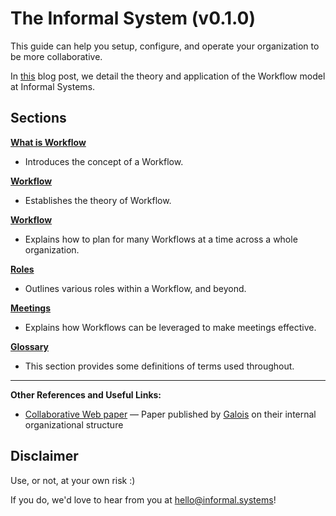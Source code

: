 # The Informal System (v0.1.0)

This guide can help you setup, configure, and operate your organization to be more collaborative.

In [this](https://informal.systems/2022/1/25/the-informal-system/) blog post, we detail the theory and application of the Workflow model at Informal Systems. 

## Sections

**[What is Workflow](./what-is-workflow.md)**

- Introduces the concept of a Workflow. 

**[Workflow](./workflow.md)**

- Establishes the theory of Workflow.   

**[Workflow](./planning.md)**

- Explains how to plan for many Workflows at a time across a whole organization. 

**[Roles](./roles.md)**

- Outlines various roles within a Workflow, and beyond. 

**[Meetings](./meetings.md)**

- Explains how Workflows can be leveraged to make meetings effective. 

**[Glossary](./glossary.md)**

- This section provides some definitions of terms used throughout.

---

**Other References and Useful Links:**

* [Collaborative Web paper]
  — Paper published by [Galois](https://galois.com/) on their internal organizational structure
   
## Disclaimer

Use, or not, at your own risk :)

If you do, we'd love to hear from you at hello@informal.systems! 



[Collaborative Web paper]: https://galois.com/wp-content/uploads/2016/06/CW-picmet-proceedings.pdf

